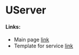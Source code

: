 # UServer

#### Links:
- Main page [link](https://userver.tech/)
- Template for service [link](https://github.com/userver-framework/service_template)

